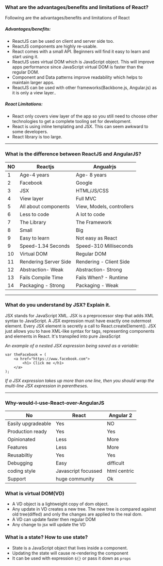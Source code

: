### What are the advantages/benefits and limitations of React?

Following are the advantages/benefits and limitations of React
##### *Advantages/benefits:*
* ReactJS can be used on client and server side too.
* ReactJS components are highly re-usable. 
* React comes with a small API. Beginners will find it easy to learn and start using it.
* ReactJS uses virtual DOM which is JavaScript object. This will improve apps performance since JavaScript virtual DOM is faster than the regular DOM.
* Component and Data patterns improve readability which helps to maintain larger apps.
* ReactJS can be used with other frameworks(Backbone.js, Angular.js) as it is only a view layer..
##### *React Limitations:*
* React only covers view layer of the app so you still need to choose other technologies to get a complete tooling set for development.
* React is using inline templating and JSX. This can seem awkward to some developers.
* React library is too large.

---
### What is the difference between ReactJS and AngularJS?

| NO  | Reactjs                 |	Angualrjs   |
|---  | ---                     |       ---        |
| 1   | Age-4 years             |	Age- 8 years|
| 2   | Facebook	            |   Google      |
| 3   | JSX	                    |   HTML/JS/CSS |
| 4   | View layer              |	Full MVC    |
| 5   | All about components    | 	View, Models, controllers |
| 6   | Less to code	        |   A lot to code |
| 7   | The Library	            |   The Framework |
| 8   | Small	                |   Big |
| 9   | Easy to learn	        |   Not easy as React |
| 9   | Speed-1.34 Seconds	    |   Speed-310 Milliseconds |
| 10  | Virtual DOM	            |   Regular DOM |
| 11  | Rendering Server Side   |	Rendering - Client Side |
| 12  | Abstraction- Weak	    |   Abstraction- Strong |
| 13  | Fails Compile Time	    |   Fails When? - Runtime |
| 14  | Packaging - Strong	    |   Packaging - Weak |


---


### What do you understand by JSX? Explain it.

JSX stands for JavaScript XML. JSX is a preprocessor step that adds XML syntax to JavaScript. 
A JSX expression must have exactly one outermost element. Every JSX element is secretly a call to React.createElement(). JSX just allows you to have XML-like syntax for tags, representing components and elements in React. It's transpiled into pure JavaScript

*An example of a nested JSX expression being saved as a variable:*
```
var theFacebook = (
    <a href="https://www.facebook.com">
        <h1> Click me </h1>
    </a>
);
```

*If a JSX expression takes up more than one line, then you should wrap the multi-line JSX expression in parentheses.*

---
### Why-would-I-use-React-over-AngularJS

|No                 |React|Angular 2|
|---                |---|---|
|Easily upgradeable |Yes|NO|
|Production ready   |Yes|Yes|
|Opinionated        |Less | More |
|Features           |Less | More|
|Reusabiltiy        |Yes|Yes|
|Debugging          |Easy|difficult|
|coding style       |Javascript focussed| html centric|
|Support            |huge community| Ok|

### What is virtual DOM(VD)

* A VD object is a lightweight copy of dom object. 
* Any update in VD creates a new tree. The new tree is compared against old tree(diffed) and only the changes are applied to the real dom.
* A VD can update faster then regular DOM
* Any change to jsx will update the VD


### What is a state? How to use state?

* State is a JavaScript object that lives inside a component. 
* Updating the state will cause re-rendering the component
* It can be used with expression `${}` or pass it down as `props`